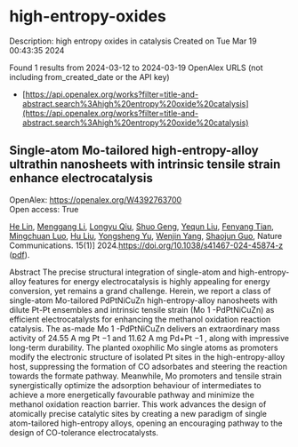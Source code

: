 # high-entropy-oxides
Description: high entropy oxides in catalysis
Created on Tue Mar 19 00:43:35 2024

Found 1 results from 2024-03-12 to 2024-03-19
OpenAlex URLS (not including from_created_date or the API key)
- [https://api.openalex.org/works?filter=title-and-abstract.search%3Ahigh%20entropy%20oxide%20catalysis](https://api.openalex.org/works?filter=title-and-abstract.search%3Ahigh%20entropy%20oxide%20catalysis)

## Single-atom Mo-tailored high-entropy-alloy ultrathin nanosheets with intrinsic tensile strain enhance electrocatalysis   

OpenAlex: https://openalex.org/W4392763700    
Open access: True
    
[He Lin](https://openalex.org/A5088250046), [Menggang Li](https://openalex.org/A5001237017), [Longyu Qiu](https://openalex.org/A5090342379), [Shuo Geng](https://openalex.org/A5080195781), [Yequn Liu](https://openalex.org/A5078784423), [Fenyang Tian](https://openalex.org/A5077347200), [Mingchuan Luo](https://openalex.org/A5001987994), [Hu Liu](https://openalex.org/A5048492124), [Yongsheng Yu](https://openalex.org/A5071861665), [Wenjin Yang](https://openalex.org/A5090990534), [Shaojun Guo](https://openalex.org/A5069379580), Nature Communications. 15(1)] 2024.https://doi.org/10.1038/s41467-024-45874-z ([pdf](https://www.nature.com/articles/s41467-024-45874-z.pdf)).
    
Abstract The precise structural integration of single-atom and high-entropy-alloy features for energy electrocatalysis is highly appealing for energy conversion, yet remains a grand challenge. Herein, we report a class of single-atom Mo-tailored PdPtNiCuZn high-entropy-alloy nanosheets with dilute Pt-Pt ensembles and intrinsic tensile strain (Mo 1 -PdPtNiCuZn) as efficient electrocatalysts for enhancing the methanol oxidation reaction catalysis. The as-made Mo 1 -PdPtNiCuZn delivers an extraordinary mass activity of 24.55 A mg Pt −1 and 11.62 A mg Pd+Pt −1 , along with impressive long-term durability. The planted oxophilic Mo single atoms as promoters modify the electronic structure of isolated Pt sites in the high-entropy-alloy host, suppressing the formation of CO adsorbates and steering the reaction towards the formate pathway. Meanwhile, Mo promoters and tensile strain synergistically optimize the adsorption behaviour of intermediates to achieve a more energetically favourable pathway and minimize the methanol oxidation reaction barrier. This work advances the design of atomically precise catalytic sites by creating a new paradigm of single atom-tailored high-entropy alloys, opening an encouraging pathway to the design of CO-tolerance electrocatalysts.    

    
